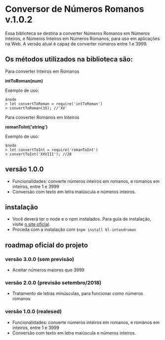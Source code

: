 # Conversor de Números Romanos v.1.0.2

Essa biblioteca se destina a converter Números Romanos em Números Inteiros, e Números Inteiros em Números Romanos, para uso em aplicações na Web. A versão atual é capaz de converter números entre 1 e 3999.

## Os métodos utilizados na biblioteca são: 

Para converter Inteiros em Romanos

**intToRoman(num)**

Exemplo de uso:

```
$node 
> let convertToRoman = require('intToRoman')
> convertToRoman(15); //'XV'
``` 

Para converter Romanos em Inteiros 

**romanToInt('string')**

Exemplo de uso:

```
$node 
> let convertToInt = require('romanToInt')
> convertToInt('XXVIII'); //28
``` 

## versão 1.0.0  

- Funcionalidades: converte  números inteiros em romanos, e romanos em inteiros, entre 1 e 3999
- Conversão com texto em letra maiúscula e números inteiros. 

## instalação

- Você deverá ter o node e o npm instalados. Para guia de instalação, visite [o site oficial](https://www.npmjs.com/get-npm).
- Proceda com a instalação com `$npm install bl-intandroman`

## roadmap oficial do projeto  

### versão 3.0.0 (sem previsão)
- Aceitar números maiores que 3999

### versão 2.0.0 (previsão setembro/2018)
- Tratamento de letras minúsculas, para funcionar como números romanos 

### versão 1.0.0 (realesed)
- Funcionalidades: converte  números inteiros em romanos, e romanos em inteiros, entre 1 e 3999
- Conversão com texto em letra maiúscula e números inteiros. 
